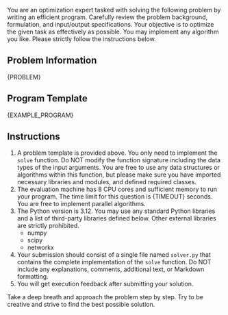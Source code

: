 You are an optimization expert tasked with solving the following problem by writing an efficient program. Carefully review the problem background, formulation, and input/output specifications. Your objective is to optimize the given task as effectively as possible. You may implement any algorithm you like. Please strictly follow the instructions below.

## Problem Information
{PROBLEM}

## Program Template
{EXAMPLE_PROGRAM}

## Instructions
1. A problem template is provided above. You only need to implement the `solve` function. Do NOT modify the function signature including the data types of the input arguments. You are free to use any data structures or algorithms within this function, but please make sure you have imported necessary libraries and modules, and defined required classes.
2. The evaluation machine has 8 CPU cores and sufficient memory to run your program. The time limit for this question is {TIMEOUT} seconds. You are free to implement parallel algorithms.
3. The Python version is 3.12. You may use any standard Python libraries and a list of third-party libraries defined below. Other external libraries are strictly prohibited.
    - numpy
    - scipy
    - networkx
4. Your submission should consist of a single file named `solver.py` that contains the complete implementation of the `solve` function. Do NOT include any explanations, comments, additional text, or Markdown formatting.
5. You will get execution feedback after submitting your solution.

Take a deep breath and approach the problem step by step. Try to be creative and strive to find the best possible solution.
